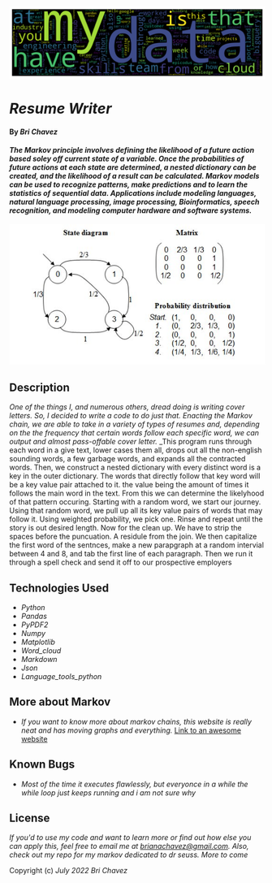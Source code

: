 
<p><img src="finished_resumes/dsa_resume_wordcloud.png" alt="word cloud image"/></p>

# _Resume Writer_

#### By _**Bri Chavez**_

#### _The Markov principle involves defining the likelihood of a future action based soley off current state of a variable. Once the probabilities of future actions at each state are determined, a nested dictionary can be created, and the likelihood of a result can be calculated. Markov models can be used to recognize patterns, make predictions and to learn the statistics of sequential data. Applications include modeling languages, natural language processing, image processing, Bioinformatics, speech recognition, and modeling computer hardware and software systems._


![markov diagram image](finished_resumes/mark.jpg)



## Description

_One of the things I, and numerous others, dread doing is writing cover letters. So, I decided to write a code to do just that. Enacting the Markov chain, we are able to take in a variety of types of resumes and, depending on the the frequency that certain words follow each specific word, we can output and almost pass-offable cover letter._
_This program runs through each word in a give text, lower cases them all, drops out all the non-english sounding words, a few garbage words, and expands all the contracted words. Then, we construct a nested dictionary with every distinct word is a key in the outer dictionary. The words that directly follow that key word will be a key value pair attached to it. the value being the amount of times it follows the main word in the text. From this we can determine the likelyhood of that pattern occuring. Starting with a random word, we start our journey. Using that random word, we pull up all its key value pairs of words that may follow it. Using weighted probability, we pick one. Rinse and repeat until the story is out desired length. Now for the clean up. We have to strip the spaces before the puncuation. A residule from the join. We then capitalize the first word of the sentnces, make a new parapgraph at a random intervial between 4 and 8, and tab the first line of each paragraph. Then we run it through a spell check and send it off to our prospective employers


## Technologies Used

* _Python_
* _Pandas_
* _PyPDF2_
* _Numpy_
* _Matplotlib_
* _Word_cloud_
* _Markdown_
* _Json_
* _Language_tools_python_


## More about Markov

* _If you want to know more about markov chains, this website is really neat and has moving graphs and everything._
[Link to an awesome website](https://setosa.io/ev/markov-chains/ "Click to learn more about markov chains")



## Known Bugs

* _Most of the time it executes flawlessly, but everyonce in a while the while loop just keeps running and i am not sure why_

## License

_If you'd to use my code and want to learn more or find out how else you can apply this, feel free to email me at brianachavez@gmail.com. Also, check out my repo for my markov dedicated to dr seuss. More to come_

Copyright (c) _July 2022_ _Bri Chavez_
